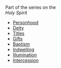 Part of the series on the  
*Holy Spirit*
* [Personhood](Personhood_of_the_Holy_Spirit "Personhood of the Holy Spirit")
* [Deity](Deity_of_the_Holy_Spirit "Deity of the Holy Spirit")
* [Titles](Titles_of_the_Holy_Spirit "Titles of the Holy Spirit")
* [Gifts](Gifts_of_the_Spirit "Gifts of the Spirit")
* [Baptism](Baptism_of_the_Holy_Spirit "Baptism of the Holy Spirit")
* [Indwelling](Indwelling_of_the_Holy_Spirit "Indwelling of the Holy Spirit")
* [Illumination](Illumination_of_the_Holy_Spirit "Illumination of the Holy Spirit")
* [Intercession](Intercession_of_the_Holy_Spirit "Intercession of the Holy Spirit")